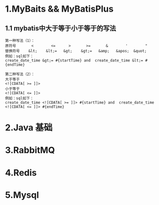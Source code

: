 # 1.MyBaits && MyBatisPlus

## 1.1 mybatis中大于等于小于等于的写法

```mysql
第一种写法（1）：
原符号       <        <=      >       >=       &        '        "
替换符号    &lt;    &lt;=   &gt;    &gt;=   &amp;   &apos;  &quot;
例如：sql如下：
create_date_time &gt;= #{startTime} and  create_date_time &lt;= #{endTime}

第二种写法（2）：
大于等于
<![CDATA[ >= ]]>
小于等于
<![CDATA[ <= ]]>
例如：sql如下：
create_date_time <![CDATA[ >= ]]> #{startTime} and  create_date_time <![CDATA[ <= ]]> #{endTime}
```



# 2.Java 基础

# 3.RabbitMQ

# 4.Redis

# 5.Mysql

